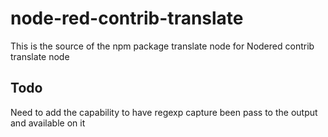 # node-red-contrib-translate

This is the source of the npm package translate node for Nodered contrib translate node





## Todo

Need to add the capability to have regexp capture been pass to the output and available on it 
